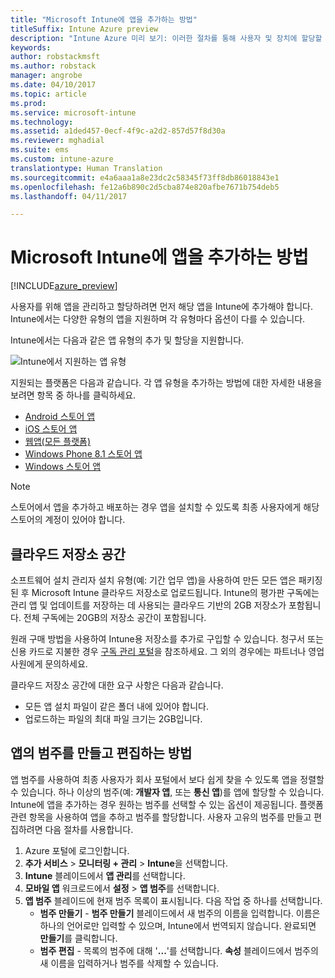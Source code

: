 ```yaml
---
title: "Microsoft Intune에 앱을 추가하는 방법"
titleSuffix: Intune Azure preview
description: "Intune Azure 미리 보기: 이러한 절차를 통해 사용자 및 장치에 할당할 준비가 된 Intune으로 앱을 가져올 수 있습니다. "
keywords: 
author: robstackmsft
ms.author: robstack
manager: angrobe
ms.date: 04/10/2017
ms.topic: article
ms.prod: 
ms.service: microsoft-intune
ms.technology: 
ms.assetid: a1ded457-0ecf-4f9c-a2d2-857d57f8d30a
ms.reviewer: mghadial
ms.suite: ems
ms.custom: intune-azure
translationtype: Human Translation
ms.sourcegitcommit: e4a6aaa1a8e23dc2c58345f73ff8db86018843e1
ms.openlocfilehash: fe12a6b890c2d5cba874e820afbe7671b754deb5
ms.lasthandoff: 04/11/2017

---
```


# <a name="how-to-add-an-app-to-microsoft-intune"></a>Microsoft Intune에 앱을 추가하는 방법

[!INCLUDE[azure_preview](../includes/azure_preview.md)]

사용자를 위해 앱을 관리하고 할당하려면 먼저 해당 앱을 Intune에 추가해야 합니다. Intune에서는 다양한 유형의 앱을 지원하며 각 유형마다 옵션이 다를 수 있습니다.

Intune에서는 다음과 같은 앱 유형의 추가 및 할당을 지원합니다.

![Intune에서 지원하는 앱 유형](./media/app-types.png)

지원되는 플랫폼은 다음과 같습니다. 각 앱 유형을 추가하는 방법에 대한 자세한 내용을 보려면 항목 중 하나를 클릭하세요.

- [Android 스토어 앱](/intune-azure/manage-apps/android-store-app)
- [iOS 스토어 앱](/intune-azure/manage-apps/ios-store-app)
- [웹앱(모든 플랫폼)](/intune-azure/manage-apps/web-app)
- [Windows Phone 8.1 스토어 앱](/intune-azure/manage-apps/windows-phone-8-1-store-app)
- [Windows 스토어 앱](/intune-azure/manage-apps/windows-store-app)

> [!NOTE]
> 스토어에서 앱을 추가하고 배포하는 경우 앱을 설치할 수 있도록 최종 사용자에게 해당 스토어의 계정이 있어야 합니다.

## <a name="cloud-storage-space"></a>클라우드 저장소 공간
소프트웨어 설치 관리자 설치 유형(예: 기간 업무 앱)을 사용하여 만든 모든 앱은 패키징된 후 Microsoft Intune 클라우드 저장소로 업로드됩니다. Intune의 평가판 구독에는 관리 앱 및 업데이트를 저장하는 데 사용되는 클라우드 기반의 2GB 저장소가 포함됩니다. 전체 구독에는 20GB의 저장소 공간이 포함됩니다.

원래 구매 방법을 사용하여 Intune용 저장소를 추가로 구입할 수 있습니다.  청구서 또는 신용 카드로 지불한 경우 [구독 관리 포털](https://portal.office.com/adminportal/home?switchtomodern=true#/subscriptions)을 참조하세요.  그 외의 경우에는 파트너나 영업 사원에게 문의하세요.

클라우드 저장소 공간에 대한 요구 사항은 다음과 같습니다.

-   모든 앱 설치 파일이 같은 폴더 내에 있어야 합니다.
-   업로드하는 파일의 최대 파일 크기는 2GB입니다.

## <a name="how-to-create-and-edit-categories-for-apps"></a>앱의 범주를 만들고 편집하는 방법 

앱 범주를 사용하여 최종 사용자가 회사 포털에서 보다 쉽게 찾을 수 있도록 앱을 정렬할 수 있습니다. 하나 이상의 범주(예: **개발자 앱**, 또는 **통신 앱**)를 앱에 할당할 수 있습니다. Intune에 앱을 추가하는 경우 원하는 범주를 선택할 수 있는 옵션이 제공됩니다. 플랫폼 관련 항목을 사용하여 앱을 추하고 범주를 할당합니다. 사용자 고유의 범주를 만들고 편집하려면 다음 절차를 사용합니다. 

1. Azure 포털에 로그인합니다. 
2. **추가 서비스** > **모니터링 + 관리** > **Intune**을 선택합니다. 
3. **Intune** 블레이드에서 **앱 관리**를 선택합니다. 
4. **모바일 앱** 워크로드에서 **설정** > **앱 범주**를 선택합니다. 
5. **앱 범주** 블레이드에 현재 범주 목록이 표시됩니다. 다음 작업 중 하나를 선택합니다. 
    - **범주 만들기** - **범주 만들기** 블레이드에서 새 범주의 이름을 입력합니다. 이름은 하나의 언어로만 입력할 수 있으며, Intune에서 번역되지 않습니다. 완료되면 **만들기**를 클릭합니다.
    - **범주 편집** - 목록의 범주에 대해 '**...**'를 선택합니다. **속성** 블레이드에서 범주의 새 이름을 입력하거나 범주를 삭제할 수 있습니다.




